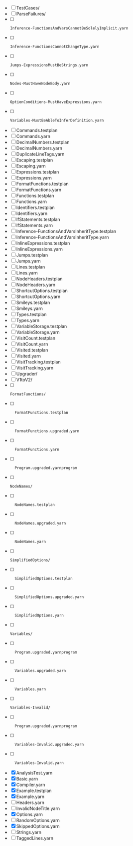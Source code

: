 
- [ ] TestCases/
- [ ]   ParseFailures/
- [ ]     Inference-FunctionsAndVarsCannotBeSolelyImplicit.yarn
- [ ]     Inference-FunctionsCannotChangeType.yarn
- [ ]     Jumps-ExpressionsMustBeStrings.yarn
- [ ]     Nodes-MustHaveNodeBody.yarn
- [ ]     OptionConditions-MustHaveExpressions.yarn
- [ ]     Variables-MustBeAbleToInferDefinition.yarn
- [ ]   Commands.testplan
- [ ]   Commands.yarn
- [ ]   DecimalNumbers.testplan
- [ ]   DecimalNumbers.yarn
- [ ]   DuplicateLineTags.yarn
- [ ]   Escaping.testplan
- [ ]   Escaping.yarn
- [ ]   Expressions.testplan
- [ ]   Expressions.yarn
- [ ]   FormatFunctions.testplan
- [ ]   FormatFunctions.yarn
- [ ]   Functions.testplan
- [ ]   Functions.yarn
- [ ]   Identifiers.testplan
- [ ]   Identifiers.yarn
- [ ]   IfStatements.testplan
- [ ]   IfStatements.yarn
- [ ]   Inference-FunctionsAndVarsInheritType.testplan
- [ ]   Inference-FunctionsAndVarsInheritType.yarn
- [ ]   InlineExpressions.testplan
- [ ]   InlineExpressions.yarn
- [ ]   Jumps.testplan
- [ ]   Jumps.yarn
- [ ]   Lines.testplan
- [ ]   Lines.yarn
- [ ]   NodeHeaders.testplan
- [ ]   NodeHeaders.yarn
- [ ]   ShortcutOptions.testplan
- [ ]   ShortcutOptions.yarn
- [ ]   Smileys.testplan
- [ ]   Smileys.yarn
- [ ]   Types.testplan
- [ ]   Types.yarn
- [ ]   VariableStorage.testplan
- [ ]   VariableStorage.yarn
- [ ]   VisitCount.testplan
- [ ]   VisitCount.yarn
- [ ]   Visited.testplan
- [ ]   Visited.yarn
- [ ]   VisitTracking.testplan
- [ ]   VisitTracking.yarn
- [ ] Upgrader/
- [ ]   V1toV2/
- [ ]     FormatFunctions/
- [ ]       FormatFunctions.testplan
- [ ]       FormatFunctions.upgraded.yarn
- [ ]       FormatFunctions.yarn
- [ ]       Program.upgraded.yarnprogram
- [ ]     NodeNames/
- [ ]       NodeNames.testplan
- [ ]       NodeNames.upgraded.yarn
- [ ]       NodeNames.yarn
- [ ]     SimplifiedOptions/
- [ ]       SimplifiedOptions.testplan
- [ ]       SimplifiedOptions.upgraded.yarn
- [ ]       SimplifiedOptions.yarn
- [ ]     Variables/
- [ ]       Program.upgraded.yarnprogram
- [ ]       Variables.upgraded.yarn
- [ ]       Variables.yarn
- [ ]     Variables-Invalid/
- [ ]       Program.upgraded.yarnprogram
- [ ]       Variables-Invalid.upgraded.yarn
- [ ]       Variables-Invalid.yarn
- [x] AnalysisTest.yarn
- [x] Basic.yarn
- [x] Compiler.yarn
- [x] Example.testplan
- [x] Example.yarn
- [ ] Headers.yarn
- [ ] InvalidNodeTitle.yarn
- [x] Options.yarn
- [ ] RandomOptions.yarn
- [x] SkippedOptions.yarn
- [ ] Strings.yarn
- [ ] TaggedLines.yarn
